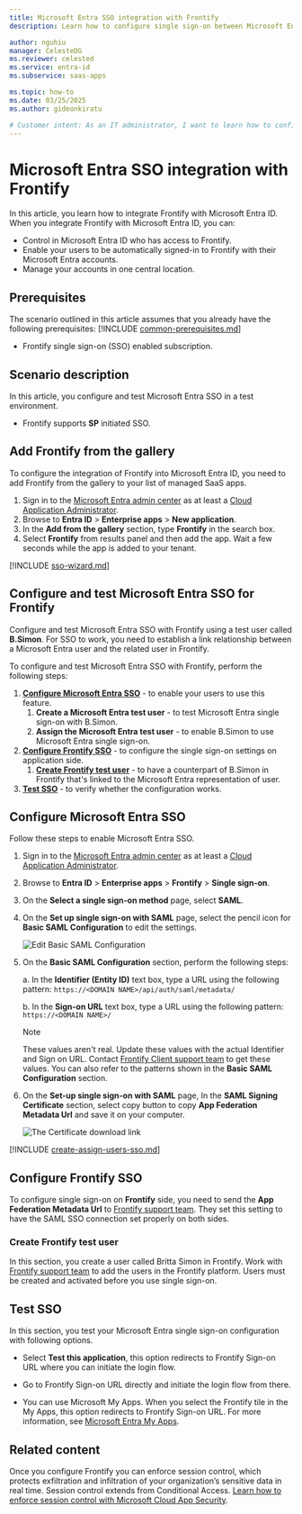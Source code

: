 ```yaml
---
title: Microsoft Entra SSO integration with Frontify
description: Learn how to configure single sign-on between Microsoft Entra ID and Frontify.

author: nguhiu
manager: CelesteDG
ms.reviewer: celested
ms.service: entra-id
ms.subservice: saas-apps

ms.topic: how-to
ms.date: 03/25/2025
ms.author: gideonkiratu

# Customer intent: As an IT administrator, I want to learn how to configure single sign-on between Microsoft Entra ID and Frontify so that I can control who has access to Frontify, enable automatic sign-in with Microsoft Entra accounts, and manage my accounts in one central location.
---
```


# Microsoft Entra SSO integration with Frontify

In this article,  you learn how to integrate Frontify with Microsoft Entra ID. When you integrate Frontify with Microsoft Entra ID, you can:

* Control in Microsoft Entra ID who has access to Frontify.
* Enable your users to be automatically signed-in to Frontify with their Microsoft Entra accounts.
* Manage your accounts in one central location.

## Prerequisites

The scenario outlined in this article assumes that you already have the following prerequisites:
[!INCLUDE [common-prerequisites.md](~/identity/saas-apps/includes/common-prerequisites.md)]
* Frontify single sign-on (SSO) enabled subscription.

## Scenario description

In this article,  you configure and test Microsoft Entra SSO in a test environment.

* Frontify supports **SP** initiated SSO.

## Add Frontify from the gallery

To configure the integration of Frontify into Microsoft Entra ID, you need to add Frontify from the gallery to your list of managed SaaS apps.

1. Sign in to the [Microsoft Entra admin center](https://entra.microsoft.com) as at least a [Cloud Application Administrator](~/identity/role-based-access-control/permissions-reference.md#cloud-application-administrator).
1. Browse to **Entra ID** > **Enterprise apps** > **New application**.
1. In the **Add from the gallery** section, type **Frontify** in the search box.
1. Select **Frontify** from results panel and then add the app. Wait a few seconds while the app is added to your tenant.

 [!INCLUDE [sso-wizard.md](~/identity/saas-apps/includes/sso-wizard.md)]

<a name='configure-and-test-azure-ad-sso-for-frontify'></a>

## Configure and test Microsoft Entra SSO for Frontify

Configure and test Microsoft Entra SSO with Frontify using a test user called **B.Simon**. For SSO to work, you need to establish a link relationship between a Microsoft Entra user and the related user in Frontify.

To configure and test Microsoft Entra SSO with Frontify, perform the following steps:

1. **[Configure Microsoft Entra SSO](#configure-azure-ad-sso)** - to enable your users to use this feature.
    1. **Create a Microsoft Entra test user** - to test Microsoft Entra single sign-on with B.Simon.
    1. **Assign the Microsoft Entra test user** - to enable B.Simon to use Microsoft Entra single sign-on.
1. **[Configure Frontify SSO](#configure-frontify-sso)** - to configure the single sign-on settings on application side.
    1. **[Create Frontify test user](#create-frontify-test-user)** - to have a counterpart of B.Simon in Frontify that's linked to the Microsoft Entra representation of user.
1. **[Test SSO](#test-sso)** - to verify whether the configuration works.

<a name='configure-azure-ad-sso'></a>

## Configure Microsoft Entra SSO

Follow these steps to enable Microsoft Entra SSO.

1. Sign in to the [Microsoft Entra admin center](https://entra.microsoft.com) as at least a [Cloud Application Administrator](~/identity/role-based-access-control/permissions-reference.md#cloud-application-administrator).
1. Browse to **Entra ID** > **Enterprise apps** > **Frontify** > **Single sign-on**.
1. On the **Select a single sign-on method** page, select **SAML**.
1. On the **Set up single sign-on with SAML** page, select the pencil icon for **Basic SAML Configuration** to edit the settings.

   ![Edit Basic SAML Configuration](common/edit-urls.png)

1. On the **Basic SAML Configuration** section, perform the following steps:

    a. In the **Identifier (Entity ID)** text box, type a URL using the following pattern:
    `https://<DOMAIN NAME>/api/auth/saml/metadata/`
    
	b. In the **Sign-on URL** text box, type a URL using the following pattern:
    `https://<DOMAIN NAME>/`

	> [!NOTE]
	> These values aren't real. Update these values with the actual Identifier and Sign on URL. Contact [Frontify Client support team](mailto:support@frontify.com) to get these values. You can also refer to the patterns shown in the **Basic SAML Configuration** section.

1. On the **Set-up single sign-on with SAML** page, In the **SAML Signing Certificate** section, select copy button to copy **App Federation Metadata Url** and save it on your computer.

	![The Certificate download link](common/copy-metadataurl.png)

<a name='create-an-azure-ad-test-user'></a>

[!INCLUDE [create-assign-users-sso.md](~/identity/saas-apps/includes/create-assign-users-sso.md)]

## Configure Frontify SSO

To configure single sign-on on **Frontify** side, you need to send the **App Federation Metadata Url** to [Frontify support team](mailto:support@frontify.com). They set this setting to have the SAML SSO connection set properly on both sides.

### Create Frontify test user

In this section, you create a user called Britta Simon in Frontify. Work with [Frontify support team](mailto:support@frontify.com) to add the users in the Frontify platform. Users must be created and activated before you use single sign-on.

## Test SSO 

In this section, you test your Microsoft Entra single sign-on configuration with following options. 

* Select **Test this application**, this option redirects to Frontify Sign-on URL where you can initiate the login flow. 

* Go to Frontify Sign-on URL directly and initiate the login flow from there.

* You can use Microsoft My Apps. When you select the Frontify tile in the My Apps, this option redirects to Frontify Sign-on URL. For more information, see [Microsoft Entra My Apps](/azure/active-directory/manage-apps/end-user-experiences#azure-ad-my-apps).

## Related content

Once you configure Frontify you can enforce session control, which protects exfiltration and infiltration of your organization’s sensitive data in real time. Session control extends from Conditional Access. [Learn how to enforce session control with Microsoft Cloud App Security](/cloud-app-security/proxy-deployment-aad).

